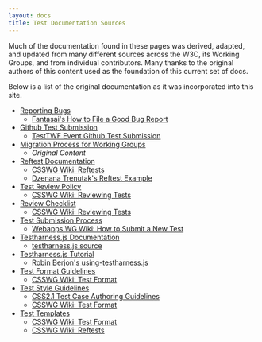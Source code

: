 ```yaml
---
layout: docs
title: Test Documentation Sources
---
```


Much of the documentation found in these pages was derived, adapted, and updated from many different sources across the W3C, its Working Groups, and from individual contributors. Many thanks to the original authors of this content used as the foundation of this current set of docs.  

Below is a list of the original documentation as it was incorporated into this site.

- [Reporting Bugs][bugs]
  - [Fantasai's How to File a Good Bug Report][fantasai-bugs]
- [Github Test Submission][github]
  - [TestTWF Event Github Test Submission][github-orig] 
- [Migration Process for Working Groups][migration]
  - *Original Content*
- [Reftest Documentation][reftest-doc]
  - [CSSWG Wiki: Reftests][csswg-wiki-reftest]   
  - [Dzenana Trenutak's Reftest Example][dzenana]
- [Test Review Policy][review]
  - [CSSWG Wiki: Reviewing Tests][csswg-wiki-review]
- [Review Checklist][review-checklist]
  - [CSSWG Wiki: Reviewing Tests][csswg-wiki-review]
- [Test Submission Process][submission]
  - [Webapps WG Wiki: How to Submit a New Test][webapps-test-submission]   
- [Testharness.js Documentation][testharness-doc]
  - [testharness.js source][testharness-src]
- [Testharness.js Tutorial][testharness-tutorial]
  - [Robin Berjon's using-testharness.js][testharness-tutorial-orig] 
- [Test Format Guidelines][format]
  - [CSSWG Wiki: Test Format][csswg-wiki-format]
- [Test Style Guidelines][style]
  - [CSS2.1 Test Case Authoring Guidelines][w3c-css-guidelines]
  - [CSSWG Wiki: Test Format][csswg-wiki-format]
- [Test Templates][templates]
  - [CSSWG Wiki: Test Format][csswg-wiki-format]
  - [CSSWG Wiki: Reftests][csswg-wiki-reftest]  



[bugs]: ./bugs.html.html
[github]: ./github-101.html
[migration]: ./migration-process.html
[reftest-doc]: ./reftests.html
[reftest-tutorial]: ./reftest-main-tutorial.html
[review]: ./review-process.html
[review-checklist]: ./review-checklist.html
[csswg-wiki-review]: http://wiki.csswg.org/test/review
[submission]: ./submission-process.html
[testharness-doc]: ./testharness-documentation.html
[testharness-tutorial]: ./testharness-tutorial.html
[format]: ./test-format-guidelines.html
[style]: ./test-style-guidelines.html
[templates]: ./test-templates.html
[github-orig]: http://testthewebforward.org/resources/github_test_submission.html
[csswg-wiki-format]: http://wiki.csswg.org/test/format
[w3c-css-guidelines]: http://www.w3.org/Style/CSS/Test/guidelines.html
[csswg-wiki-reftest]: http://wiki.csswg.org/test/reftest
[dzenana]: https://github.com/dzenana-trenutak/GitDocs/blob/master/ForTheNewbies/ExampleTest_RefTest.html
[testharness-tutorial-orig]: http://darobin.github.io/test-harness-tutorial/docs/using-testharness.html
[testharness-src]: https://github.com/w3c/testharness.js/blob/master/testharness.js
[webapps-test-submission]: http://www.w3.org/wiki/Webapps/Submitting_tests#How_to_Submit_a_New_Test_-_The_Short_Version
[fantasai-bugs]: http://fantasai.inkedblade.net/style/talks/filing-good-bugs/

